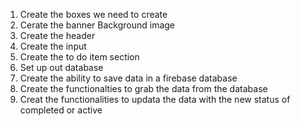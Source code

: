 1. Create the boxes we need to create
2. Cerate the banner Background image
3. Create the header
4. Create the input
5. Create the to do item section 
6. Set up out database 
7. Create the ability to save data in a firebase database
8. Create the functionalties to grab the data from the database
9. Creat the functionalities to updata the data with the new status of completed or active 

